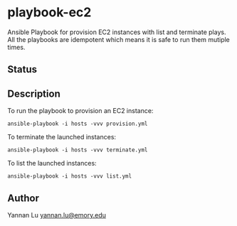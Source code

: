 # playbook-ec2

Ansible Playbook for provision EC2 instances with list and terminate plays. All the playbooks are idempotent which means it is safe to run them mutiple times.

## Status

## Description

To run the playbook to provision an EC2 instance:
```
ansible-playbook -i hosts -vvv provision.yml
```

To terminate the launched instances:
```
ansible-playbook -i hosts -vvv terminate.yml
```

To list the launched instances:
```
ansible-playbook -i hosts -vvv list.yml
```

## Author
Yannan Lu <yannan.lu@emory.edu>
